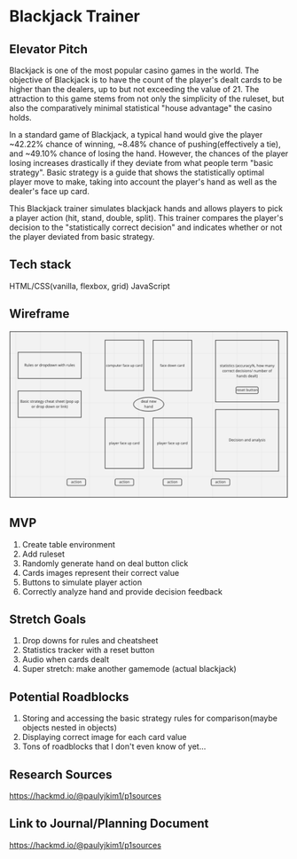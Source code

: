 # Blackjack Trainer

## Elevator Pitch
Blackjack is one of the most popular casino games in the world. The objective of Blackjack is to have the count of the player's dealt cards to be higher than the dealers, up to but not exceeding the value of 21. The attraction to this game stems from not only the simplicity of the ruleset, but also the comparatively minimal statistical "house advantage" the casino holds. 

In a standard game of Blackjack, a typical hand would give the player ~42.22% chance of winning, ~8.48% chance of pushing(effectively a tie), and ~49.10% chance of losing the hand. However, the chances of the player losing increases drastically if they deviate from what people term "basic strategy". Basic strategy is a guide that shows the statistically optimal player move to make, taking into account the player's hand as well as the dealer's face up card. 

This Blackjack trainer simulates blackjack hands and allows players to pick a player action (hit, stand, double, split). This trainer compares the player's decision to the "statistically correct decision" and indicates whether or not the player deviated from basic strategy.


## Tech stack
HTML/CSS(vanilla, flexbox, grid)
JavaScript


## Wireframe
![draft one](P1wireframe.png)


## MVP
1. Create table environment
2. Add ruleset
3. Randomly generate hand on deal button click
4. Cards images represent their correct value
5. Buttons to simulate player action
6. Correctly analyze hand and provide decision feedback


## Stretch Goals
1. Drop downs for rules and cheatsheet
2. Statistics tracker with a reset button
3. Audio when cards dealt
4. Super stretch: make another gamemode (actual blackjack)



## Potential Roadblocks
1. Storing and accessing the basic strategy rules for comparison(maybe objects nested in objects)
2. Displaying correct image for each card value
3. Tons of roadblocks that I don't even know of yet...

## Research Sources
https://hackmd.io/@paulyjkim1/p1sources

## Link to Journal/Planning Document
https://hackmd.io/@paulyjkim1/p1sources